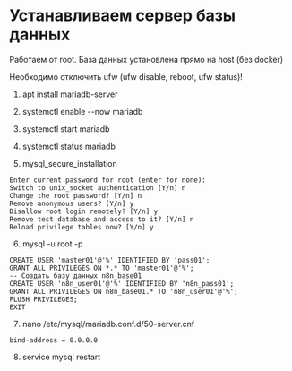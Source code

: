 # Устанавливаем сервер базы данных
Работаем от root. База данных установлена прямо на host (без docker)

Необходимо отключить ufw (ufw disable, reboot, ufw status)! 

1. apt install mariadb-server

2. systemctl enable --now mariadb

3. systemctl start mariadb

4. systemctl status mariadb

5. mysql_secure_installation

```
Enter current password for root (enter for none):
Switch to unix_socket authentication [Y/n] n
Change the root password? [Y/n] n
Remove anonymous users? [Y/n] y
Disallow root login remotely? [Y/n] y
Remove test database and access to it? [Y/n] n
Reload privilege tables now? [Y/n] y
```

6. mysql -u root -p

```
CREATE USER 'master01'@'%' IDENTIFIED BY 'pass01';
GRANT ALL PRIVILEGES ON *.* TO 'master01'@'%';
-- Создать базу данных n8n_base01
CREATE USER 'n8n_user01'@'%' IDENTIFIED BY 'n8n_pass01';
GRANT ALL PRIVILEGES ON n8n_base01.* TO 'n8n_user01'@'%';
FLUSH PRIVILEGES;
EXIT
```

7. nano /etc/mysql/mariadb.conf.d/50-server.cnf

```
bind-address = 0.0.0.0
```

8. service mysql restart
